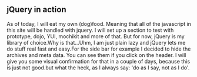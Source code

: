 <article><h2>jQuery in action</h2>As of today, I will eat my own (dog)food. Meaning that all of the javascript in this site will be handled with jquery. I will set up a section to test with prototype, dojo, YUI, mochikit and more of that. But for now, jQuery is my library of choice.Why is that...Uhm, I am just plain lazy and jQuery lets me do stuff real fast and easy.For the side bar for example I decided to hide the archives and meta data. You can see them if you click on the header. I will give you some visual confirmation for that in a couple of days, because this is just not good.but what the heck, as I always say: 'do as I say, not as I do'.</article>
